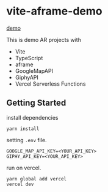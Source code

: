 # vite-aframe-demo #
[demo](https://vite-aframe-demo.vercel.app)

This is demo AR projects with

- Vite
- TypeScript
- aframe
- GoogleMapAPI
- GiphyAPI
- Vercel Serverless Functions 

## Getting Started
install dependencies
```
yarn install
```

setting `.env` file.
```
GOOGLE_MAP_API_KEY=<YOUR_API_KEY>
GIPHY_API_KEY=<YOUR_API_KEY>
```

run on vercel.
```
yarn global add vercel
vercel dev
```
